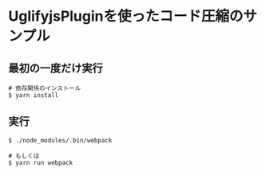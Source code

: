 # UglifyjsPluginを使ったコード圧縮のサンプル

## 最初の一度だけ実行

```console
# 依存関係のインストール
$ yarn install
```

## 実行

```console
$ ./node_modules/.bin/webpack

# もしくは
$ yarn run webpack
```
